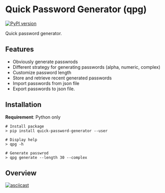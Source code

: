 # Quick Password Generator (qpg)
[![PyPI version](https://badge.fury.io/py/quick-password-generator.svg)](https://badge.fury.io/py/quick-password-generator)

Quick password generator.

## Features
* Obviously generate passwrods
* Different strategy for generating passwords (alpha, numeric, complex)
* Customize password length
* Store and retrieve recent generated passwords
* Import passwords from json file
* Export passwords to json file. 
## Installation

**Requirement**: Python only

```
# Install package
> pip install quick-password-generator --user

# Display help
> qpg -h 

# Generate passwrod
> qpg generate --length 30 --complex
```

## Overview
[![asciicast](https://asciinema.org/a/373289.svg)](https://asciinema.org/a/373289)